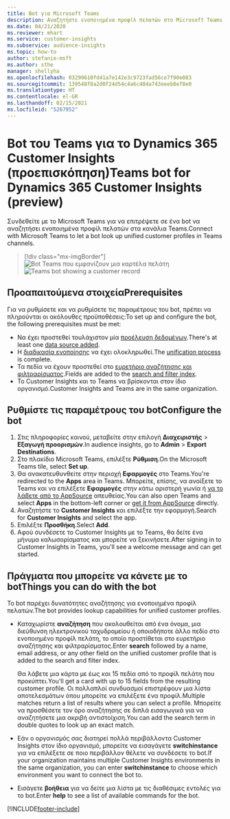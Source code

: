 ```yaml
---
title: Bot για Microsoft Teams
description: Αναζητήστε ενοποιημένα προφίλ πελατών στο Microsoft Teams με τη βοήθεια ενός bot.
ms.date: 04/21/2020
ms.reviewer: mhart
ms.service: customer-insights
ms.subservice: audience-insights
ms.topic: how-to
author: stefanie-msft
ms.author: sthe
manager: shellyha
ms.openlocfilehash: 03299610fd41a7e142e3c9723fad56ce7f90e083
ms.sourcegitcommit: 139548f8a2d0f24d54c4a6c404a743eeeb8ef8e0
ms.translationtype: HT
ms.contentlocale: el-GR
ms.lasthandoff: 02/15/2021
ms.locfileid: "5267952"
---
```

# <a name="teams-bot-for-dynamics-365-customer-insights-preview"></a><span data-ttu-id="d8ba0-103">Bot του Teams για το Dynamics 365 Customer Insights (προεπισκόπηση)</span><span class="sxs-lookup"><span data-stu-id="d8ba0-103">Teams bot for Dynamics 365 Customer Insights (preview)</span></span>

<span data-ttu-id="d8ba0-104">Συνδεθείτε με το Microsoft Teams για να επιτρέψετε σε ένα bot να αναζητήσει ενοποιημένα προφίλ πελατών στα κανάλια Teams.</span><span class="sxs-lookup"><span data-stu-id="d8ba0-104">Connect with Microsoft Teams to let a bot look up unified customer profiles in Teams channels.</span></span>

> [!div class="mx-imgBorder"]
> <span data-ttu-id="d8ba0-105">![Bot Teams που εμφανίζουν μια καρτέλα πελάτη](media/teams-bot.png "Bot Teams που εμφανίζουν μια καρτέλα πελάτη")</span><span class="sxs-lookup"><span data-stu-id="d8ba0-105">![Teams bot showing a customer record](media/teams-bot.png "Teams bot showing a customer record")</span></span>

## <a name="prerequisites"></a><span data-ttu-id="d8ba0-106">Προαπαιτούμενα στοιχεία</span><span class="sxs-lookup"><span data-stu-id="d8ba0-106">Prerequisites</span></span>

<span data-ttu-id="d8ba0-107">Για να ρυθμίσετε και να ρυθμίσετε τις παραμέτρους του bot, πρέπει να πληρούνται οι ακόλουθες προϋποθέσεις:</span><span class="sxs-lookup"><span data-stu-id="d8ba0-107">To set up and configure the bot, the following prerequisites must be met:</span></span>

- <span data-ttu-id="d8ba0-108">Να έχει προστεθεί τουλάχιστον μία [προέλευση δεδομένων](data-sources.md).</span><span class="sxs-lookup"><span data-stu-id="d8ba0-108">There's at least one [data source added](data-sources.md).</span></span>
- <span data-ttu-id="d8ba0-109">Η [διαδικασία ενοποίησης](data-unification.md) να έχει ολοκληρωθεί.</span><span class="sxs-lookup"><span data-stu-id="d8ba0-109">The [unification process](data-unification.md) is complete.</span></span>
- <span data-ttu-id="d8ba0-110">Τα πεδία να έχουν προστεθεί στο [ευρετήριο αναζήτησης και φιλτραρίσματος](search-filter-index.md).</span><span class="sxs-lookup"><span data-stu-id="d8ba0-110">Fields are added to the [search and filter index](search-filter-index.md).</span></span>
- <span data-ttu-id="d8ba0-111">Το Customer Insights και το Teams να βρίσκονται στον ίδιο οργανισμό.</span><span class="sxs-lookup"><span data-stu-id="d8ba0-111">Customer Insights and Teams are in the same organization.</span></span>

## <a name="configure-the-bot"></a><span data-ttu-id="d8ba0-112">Ρυθμίστε τις παραμέτρους του bot</span><span class="sxs-lookup"><span data-stu-id="d8ba0-112">Configure the bot</span></span>

1. <span data-ttu-id="d8ba0-113">Στις πληροφορίες κοινού, μεταβείτε στην επιλογή **Διαχειριστής** > **Εξαγωγή προορισμών**.</span><span class="sxs-lookup"><span data-stu-id="d8ba0-113">In audience insights, go to **Admin** > **Export Destinations**.</span></span>
1. <span data-ttu-id="d8ba0-114">Στο πλακίδιο Microsoft Teams, επιλέξτε **Ρύθμιση**.</span><span class="sxs-lookup"><span data-stu-id="d8ba0-114">On the Microsoft Teams tile, select **Set up**.</span></span>
1. <span data-ttu-id="d8ba0-115">Θα ανακατευθυνθείτε στην περιοχή **Εφαρμογές** στο Teams.</span><span class="sxs-lookup"><span data-stu-id="d8ba0-115">You're redirected to the **Apps** area in Teams.</span></span> <span data-ttu-id="d8ba0-116">Μπορείτε, επίσης, να ανοίξετε το Teams και να επιλέξετε **Εφαρμογές** στην κάτω αριστερή γωνία ή [να το λάβετε από το AppSource](https://go.microsoft.com/fwlink/?linkid=2124104) απευθείας.</span><span class="sxs-lookup"><span data-stu-id="d8ba0-116">You can also open Teams and select **Apps** in the bottom-left corner or [get it from AppSource](https://go.microsoft.com/fwlink/?linkid=2124104) directly.</span></span>
1. <span data-ttu-id="d8ba0-117">Αναζητήστε το **Customer Insights** και επιλέξτε την εφαρμογή.</span><span class="sxs-lookup"><span data-stu-id="d8ba0-117">Search for **Customer Insights** and select the app.</span></span>
1. <span data-ttu-id="d8ba0-118">Επιλέξτε **Προσθήκη**.</span><span class="sxs-lookup"><span data-stu-id="d8ba0-118">Select **Add**.</span></span>
1. <span data-ttu-id="d8ba0-119">Αφού συνδέσετε το Customer Insights με το Teams, θα δείτε ένα μήνυμα καλωσορίσματος και μπορείτε να ξεκινήσετε.</span><span class="sxs-lookup"><span data-stu-id="d8ba0-119">After signing in to Customer Insights in Teams, you'll see a welcome message and can get started.</span></span>

## <a name="things-you-can-do-with-the-bot"></a><span data-ttu-id="d8ba0-120">Πράγματα που μπορείτε να κάνετε με το bot</span><span class="sxs-lookup"><span data-stu-id="d8ba0-120">Things you can do with the bot</span></span>

<span data-ttu-id="d8ba0-121">Το bot παρέχει δυνατότητες αναζήτησης για ενοποιημένα προφίλ πελατών.</span><span class="sxs-lookup"><span data-stu-id="d8ba0-121">The bot provides lookup capabilities for unified customer profiles.</span></span>

- <span data-ttu-id="d8ba0-122">Καταχωρίστε **αναζήτηση** που ακολουθείται από ένα όνομα, μια διεύθυνση ηλεκτρονικού ταχυδρομείου ή οποιοδήποτε άλλο πεδίο στο ενοποιημένο προφίλ πελάτη, το οποίο προστίθεται στο ευρετήριο αναζήτησης και φιλτραρίσματος.</span><span class="sxs-lookup"><span data-stu-id="d8ba0-122">Enter **search** followed by a name, email address, or any other field on the unified customer profile that is added to the search and filter index.</span></span>

  <span data-ttu-id="d8ba0-123">Θα λάβετε μια κάρτα με έως και 15 πεδία από το προφίλ πελάτη που προκύπτει.</span><span class="sxs-lookup"><span data-stu-id="d8ba0-123">You'll get a card with up to 15 fields from the resulting customer profile.</span></span> <span data-ttu-id="d8ba0-124">Οι πολλαπλοί συνδυασμοί επιστρέφουν μια λίστα αποτελεσμάτων όπου μπορείτε να επιλέξετε ένα προφίλ.</span><span class="sxs-lookup"><span data-stu-id="d8ba0-124">Multiple matches return a list of results where you can select a profile.</span></span> <span data-ttu-id="d8ba0-125">Μπορείτε να προσθέσετε τον όρο αναζήτησης σε διπλά εισαγωγικά για να αναζητήσετε μια ακριβή αντιστοίχιση.</span><span class="sxs-lookup"><span data-stu-id="d8ba0-125">You can add the search term in double quotes to look up an exact match.</span></span>

- <span data-ttu-id="d8ba0-126">Εάν ο οργανισμός σας διατηρεί πολλά περιβάλλοντα Customer Insights στον ίδιο οργανισμό, μπορείτε να εισαγάγετε **switchinstance** για να επιλέξετε σε ποιο περιβάλλον θέλετε να συνδέσετε το bot.</span><span class="sxs-lookup"><span data-stu-id="d8ba0-126">If your organization maintains multiple Customer Insights environments in the same organization, you can enter **switchinstance** to choose which environment you want to connect the bot to.</span></span>

- <span data-ttu-id="d8ba0-127">Εισάγετε **βοήθεια** για να δείτε μια λίστα με τις διαθέσιμες εντολές για το bot.</span><span class="sxs-lookup"><span data-stu-id="d8ba0-127">Enter **help** to see a list of available commands for the bot.</span></span>  


[!INCLUDE[footer-include](../includes/footer-banner.md)]